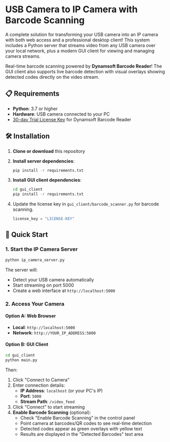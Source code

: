 # USB Camera to IP Camera with Barcode Scanning

A complete solution for transforming your USB camera into an IP camera with both web access and a professional desktop client! This system includes a Python server that streams video from any USB camera over your local network, plus a modern GUI client for viewing and managing camera streams.

Real-time barcode scanning powered by **Dynamsoft Barcode Reader**! The GUI client also supports live barcode detection with visual overlays showing detected codes directly on the video stream.

## 📋 Requirements

- **Python**: 3.7 or higher
- **Hardware**: USB camera connected to your PC
- [30-day Trial License Key](https://www.dynamsoft.com/customer/license/trialLicense/?product=dcv&package=cross-platform) for Dynamsoft Barcode Reader

## 🛠️ Installation

1. **Clone or download** this repository
2. **Install server dependencies**:
   ```bash
   pip install -r requirements.txt
   ```
3. **Install GUI client dependencies**:
   ```bash
   cd gui_client
   pip install -r requirements.txt
   ```

4. Update the license key in `gui_client/barcode_scanner.py` for barcode scanning.
    
    ```python
    license_key = "LICENSE-KEY"
    ```
    

## 🎯 Quick Start

### 1. Start the IP Camera Server

```bash
python ip_camera_server.py
```

The server will:
- Detect your USB camera automatically
- Start streaming on port 5000
- Create a web interface at `http://localhost:5000`

### 2. Access Your Camera

#### Option A: Web Browser
- **Local**: `http://localhost:5000`
- **Network**: `http://YOUR_IP_ADDRESS:5000`

#### Option B: GUI Client
```bash
cd gui_client
python main.py
```

Then:
1. Click "Connect to Camera"
2. Enter connection details:
   - **IP Address**: `localhost` (or your PC's IP)
   - **Port**: `5000`
   - **Stream Path**: `/video_feed`
3. Click "Connect" to start streaming
4. **Enable Barcode Scanning** (optional):
   - Check "Enable Barcode Scanning" in the control panel
   - Point camera at barcodes/QR codes to see real-time detection
   - Detected codes appear as green overlays with yellow text
   - Results are displayed in the "Detected Barcodes" text area



